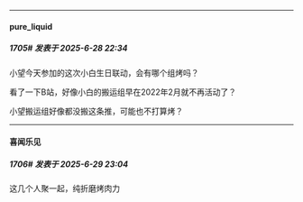 ﻿
*****

####  pure_liquid  
##### 1705#       发表于 2025-6-28 22:34

小望今天参加的这次小白生日联动，会有哪个组烤吗？

看了一下B站，好像小白的搬运组早在2022年2月就不再活动了？

小望搬运组好像都没搬这条推，可能也不打算烤？


*****

####  喜闻乐见  
##### 1706#       发表于 2025-6-29 23:04

这几个人聚一起，纯折磨烤肉力

